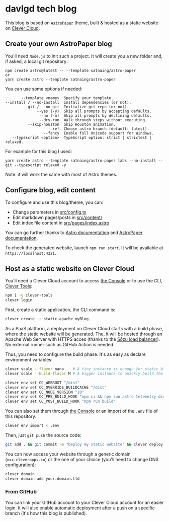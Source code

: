 # davlgd tech blog

This blog is based on [`AstroPaper`](https://github.com/satnaing/astro-paper) theme, built & hosted as a static website on [Clever Cloud](https://www.clever-cloud.com).

## Create your own AstroPaper blog

You'll need `Node.js` to init such a project. It will create you a new folder and, if asked, a local git repository:

```node
npm create astro@latest -- --template satnaing/astro-paper
or
yarn create astro --template satnaing/astro-paper
```

You can use some options if needed:

```
       --template <name>  Specify your template.
--install / --no-install  Install dependencies (or not).
        --git / --no-git  Initialize git repo (or not).
              --yes (-y)  Skip all prompts by accepting defaults.
               --no (-n)  Skip all prompts by declining defaults.
               --dry-run  Walk through steps without executing.
          --skip-houston  Skip Houston animation.
                   --ref  Choose astro branch (default: latest).
                 --fancy  Enable full Unicode support for Windows.
   --typescript <option>  TypeScript option: strict | strictest | relaxed.
```

For example for this blog I used:

```node
yarn create astro --template satnaing/astro-paper labs --no-install --git --typescript relaxed -y
```

Note: it will work the same with most of Astro themes.

## Configure blog, edit content

To configure and use this blog/theme, you can:

- Change parameters in [src/config.ts](src/config.ts)
- Edit markdown pages/posts in [src/content/](src/content/)
- Edit index file content in [src/pages/index.astro](src/pages/index.astro)

You can go further thanks to [Astro documentation](https://docs.astro.build/en/core-concepts/project-structure/) and [AstroPaper documentation](https://github.com/satnaing/astro-paper?tab=readme-ov-file#-documentation).

To check the generated website, launch `npm run start`. It will be available at `https://localhost:4321`.

## Host as a static website on Clever Cloud

You'll need a Clever Cloud account to access [the Console](https://console.clever-cloud.com) or to use the CLI, [Clever Tools](https://github.com/CleverCloud/clever-tools):

```bash
npm i -g clever-tools
clever login
```

First, create a static application, the CLI command is:

```bash
clever create -t static-apache myBlog
```

As a PaaS platform, a deployment on Clever Cloud starts with a build phase, where the static website will be generated. The, it will be hosted through an Apache Web Server with HTTPS acces (thanks to the [Sōzu load balancer](https://github.com/sozu-proxy/sozu)). No external runner such as GitHub Action is needed.

Thus, you need to configure the build phase. It's as easy as declare environment variables:

```bash
clever scale --flavor nano    # A tiny instance is enough for static blog
clever scale --build-flavor M # A bigger instance to quickly build the website

clever env set CC_WEBROOT "/dist"
clever env set CC_OVERRIDE_BUILDCACHE "/dist"
clever env set CC_NODE_VERSION "20"
clever env set CC_PRE_BUILD_HOOK "npm ci && npm run astro telemetry disable"
clever env set CC_POST_BUILD_HOOK "npm run build"
```

You can also set them through [the Console](https://console.clever-cloud.com) or an import of the `.env` file of this repository:

```bash
clever env import < .env
```

Then, just `git push` the source code:

```bash
git add . && git commit -m "Deploy my static website" && clever deploy
```

You can now access your website through a generic domain (`xxx.cleverapps.io`) or the one of your choice (you'll need to change DNS configuration):

```bash
clever domain
clever domain add your.domain.tld
```

### From GitHub

You can link your GitHub account to your Clever Cloud account for an easier login. It will also enable automatic deployment after a push on a specific branch (it's how this blog is published).
